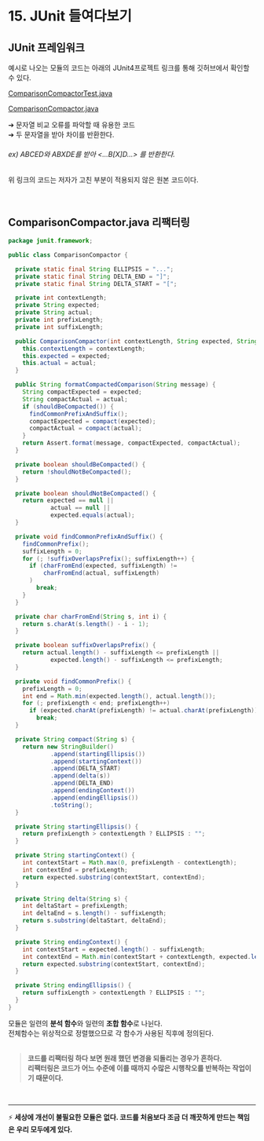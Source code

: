 # 15. JUnit 들여다보기

## JUnit 프레임워크

예시로 나오는 모듈의 코드는 아래의 JUnit4프로젝트 링크를 통해 깃허브에서 확인할 수 있다. 

[ComparisonCompactorTest.java](https://github.com/junit-team/junit4/blob/9ad61c6bf757be8d8968fd5977ab3ae15b0c5aba/src/test/java/junit/tests/framework/ComparisonCompactorTest.java)

[ComparisonCompactor.java](https://github.com/junit-team/junit4/blob/9ad61c6bf757be8d8968fd5977ab3ae15b0c5aba/src/main/java/junit/framework/ComparisonCompactor.java)

➔ 문자열 비교 오류를 파악할 때 유용한 코드 <br>
➔ 두 문자열을 받아 차이를 반환한다. 

###### ex) ABCED와 ABXDE를 받아 <...B[X]D...> 를 반환한다. 

위 링크의 코드는 저자가 고친 부분이 적용되지 않은 원본 코드이다.

<br>

## ComparisonCompactor.java 리팩터링 

```java
package junit.framework;

public class ComparisonCompactor {

  private static final String ELLIPSIS = "...";
  private static final String DELTA_END = "]";
  private static final String DELTA_START = "[";

  private int contextLength;
  private String expected;
  private String actual;
  private int prefixLength;
  private int suffixLength;

  public ComparisonCompactor(int contextLength, String expected, String actual) {
    this.contextLength = contextLength;
    this.expected = expected;
    this.actual = actual;
  }

  public String formatCompactedComparison(String message) {
    String compactExpected = expected;
    String compactActual = actual;
    if (shouldBeCompacted()) {
      findCommonPrefixAndSuffix();
      compactExpected = compact(expected);
      compactActual = compact(actual);
    }
    return Assert.format(message, compactExpected, compactActual);
  }

  private boolean shouldBeCompacted() {
    return !shouldNotBeCompacted();
  }

  private boolean shouldNotBeCompacted() {
    return expected == null ||
            actual == null ||
            expected.equals(actual);
  }

  private void findCommonPrefixAndSuffix() {
    findCommonPrefix();
    suffixLength = 0;
    for (; !suffixOverlapsPrefix(); suffixLength++) {
      if (charFromEnd(expected, suffixLength) !=
          charFromEnd(actual, suffixLength)
      )
        break;
    }
  }

  private char charFromEnd(String s, int i) {
    return s.charAt(s.length() - i - 1);
  }

  private boolean suffixOverlapsPrefix() {
    return actual.length() - suffixLength <= prefixLength ||
            expected.length() - suffixLength <= prefixLength;
  }

  private void findCommonPrefix() {
    prefixLength = 0;
    int end = Math.min(expected.length(), actual.length());
    for (; prefixLength < end; prefixLength++)
      if (expected.charAt(prefixLength) != actual.charAt(prefixLength))
        break;
  }

  private String compact(String s) {
    return new StringBuilder()
            .append(startingEllipsis())
            .append(startingContext())
            .append(DELTA_START)
            .append(delta(s))
            .append(DELTA_END)
            .append(endingContext())
            .append(endingEllipsis())
            .toString();
  }

  private String startingEllipsis() {
    return prefixLength > contextLength ? ELLIPSIS : "";
  }

  private String startingContext() {
    int contextStart = Math.max(0, prefixLength - contextLength);
    int contextEnd = prefixLength;
    return expected.substring(contextStart, contextEnd);
  }

  private String delta(String s) {
    int deltaStart = prefixLength;
    int deltaEnd = s.length() - suffixLength;
    return s.substring(deltaStart, deltaEnd);
  }

  private String endingContext() {
    int contextStart = expected.length() - suffixLength;
    int contextEnd = Math.min(contextStart + contextLength, expected.length());
    return expected.substring(contextStart, contextEnd);
  }

  private String endingEllipsis() {
    return suffixLength > contextLength ? ELLIPSIS : "";
  }
}
```

모듈은 일련의 **분석 함수**와 일련의 **조합 함수**로 나뉜다. <br>
전체함수는 위상적으로 정렬했으므로 각 함수가 사용된 직후에 정의된다. <br><br>

> **코드를 리팩터링 하다 보면 원래 했던 변경을 되돌리는 경우가 흔하다. <br>
> 리팩터링은 코드가 어느 수준에 이를 때까지 수많은 시행착오를 반복하는 작업이기 때문이다.**

<br>

***

⚡ **세상에 개선이 불필요한 모듈은 없다. 코드를 처음보다 조금 더 깨끗하게 만드는 책임은 우리 모두에게 있다.**

<br>


